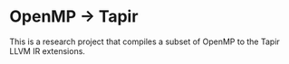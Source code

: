 OpenMP -> Tapir 
================================

This is a research project that compiles a subset of OpenMP to the Tapir LLVM
IR extensions.
